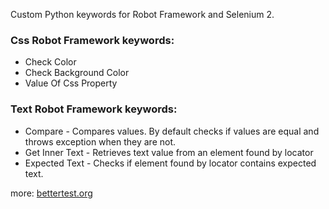 Custom Python keywords for Robot Framework and Selenium 2.

### Css Robot Framework keywords:

+  Check Color
+  Check Background Color
+  Value Of Css Property

### Text Robot Framework keywords:

+  Compare               - Compares values. By default checks if values are equal and throws exception when they are not.
+  Get Inner Text        - Retrieves text value from an element found by locator
+  Expected Text         - Checks if element found by locator contains expected text.

more: [bettertest.org](http://bettertest.org)